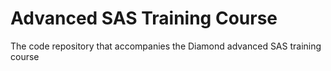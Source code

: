 # Advanced SAS Training Course
The code repository that accompanies the Diamond advanced SAS training course
